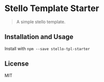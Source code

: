 # Stello Template Starter

> A simple stello template.


## Installation and Usage

Install with `npm --save stello-tpl-starter`
 

## License

MIT
